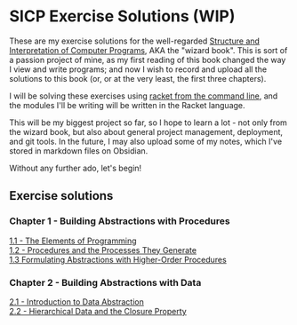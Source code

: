 # SICP Exercise Solutions (WIP)

These are my exercise solutions for the well-regarded [Structure and Interpretation of Computer Programs](https://sarabander.github.io/sicp/html/index.xhtml), AKA the "wizard book". This is sort of a passion project of mine, as my first reading of this book changed the way I view and write programs; and now I wish to record and upload all the solutions to this book (or, or at the very least, the first three chapters).

I will be solving these exercises using [racket from the command line](https://docs.racket-lang.org/guide/racket.html), and the modules I'll be writing will be written in the Racket language.

This will be my biggest project so far, so I hope to learn a lot - not only from the wizard book, but also about general project management, deployment, and git tools. In the future, I may also upload some of my notes, which I've stored in markdown files on Obsidian.

Without any further ado, let's begin!

## Exercise solutions
### Chapter 1 - Building Abstractions with Procedures
[1.1 - The Elements of Programming](./src/chapter-1/1-1)\
[1.2 - Procedures and the Processes They Generate](./src/chapter-1/1-2)\
[1.3 Formulating Abstractions with Higher-Order Procedures](./src/chapter-1/1-3)

### Chapter 2 - Building Abstractions with Data
[2.1 - Introduction to Data Abstraction](./src/chapter-2/2-1)\
[2.2 - Hierarchical Data and the Closure Property](./src/chapter-2/2-2)
